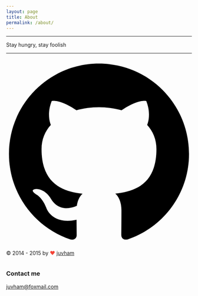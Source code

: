 ```yaml
---
layout: page
title: About
permalink: /about/
---
```

<html>


<body>


<div class="page-content">
<div class="wrap1">


<hr />
<p>Stay hungry, stay foolish</p>
<hr />

<footer class="site-footer">
<div class="wrap">
<div class="footer-col-1 column">
<div class="github">
<svg version="1.1" class="github-icon-svg" xmlns="http://www.w3.org/2000/svg" xmlns:xlink="http://www.w3.org/1999/xlink" x="0px" y="0px"
viewBox="0 0 16 16" enable-background="new 0 0 16 16" xml:space="preserve">
<path fill-rule="evenodd" clip-rule="evenodd" fill="#000" d="M7.999,0.431c-4.285,0-7.76,3.474-7.76,7.761
c0,3.428,2.223,6.337,5.307,7.363c0.388,0.071,0.53-0.168,0.53-0.374c0-0.184-0.007-0.672-0.01-1.32
c-2.159,0.469-2.614-1.04-2.614-1.04c-0.353-0.896-0.862-1.135-0.862-1.135c-0.705-0.481,0.053-0.472,0.053-0.472
c0.779,0.055,1.189,0.8,1.189,0.8c0.692,1.186,1.816,0.843,2.258,0.645c0.071-0.502,0.271-0.843,0.493-1.037
C4.86,11.425,3.049,10.76,3.049,7.786c0-0.847,0.302-1.54,0.799-2.082C3.768,5.507,3.501,4.718,3.924,3.65
c0,0,0.652-0.209,2.134,0.796C6.677,4.273,7.34,4.187,8,4.184c0.659,0.003,1.323,0.089,1.943,0.261
c1.482-1.004,2.132-0.796,2.132-0.796c0.423,1.068,0.157,1.857,0.077,2.054c0.497,0.542,0.798,1.235,0.798,2.082
c0,2.981-1.814,3.637-3.543,3.829c0.279,0.24,0.527,0.713,0.527,1.437c0,1.037-0.01,1.874-0.01,2.129
c0,0.208,0.14,0.449,0.534,0.373c3.081-1.028,5.302-3.935,5.302-7.362C15.76,3.906,12.285,0.431,7.999,0.431z"/>
</svg>
<div class="footer-col-2">
<p>© 2014 - 2015 by <font style="color:#f44336">❤ </font> <a href="http://github.com/juvham">juvham</a></p>
</div>


</div>
<div class="scroll-top"><i class="fa fa-arrow-circle-up"></i></div>
</footer>

<script type="text/javascript" charset="utf-8">

</script>
</body>
</html>

### Contact me

[juvham@foxmail.com](mailto:juvham@foxmail.com)
